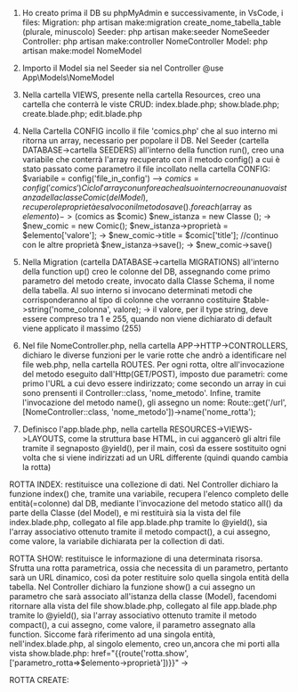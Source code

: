 1. Ho creato prima il DB su phpMyAdmin e successivamente, in VsCode, i files:
    Migration: php artisan make:migration create_nome_tabella_table (plurale, minuscolo)
    Seeder: php artisan make:seeder NomeSeeder
    Controller: php artisan make:controller NomeController
    Model: php artisan make:model NomeModel

2. Importo il Model sia nel Seeder sia nel Controller @use App\Models\NomeModel

3. Nella cartella VIEWS, presente nella cartella Resources, creo una cartella che conterrà le viste CRUD: index.blade.php; show.blade.php; create.blade.php; edit.blade.php

4. Nella Cartella CONFIG incollo il file 'comics.php' che al suo interno mi ritorna un array, necessario per popolare il DB.
Nel Seeder (cartella DATABASE->cartella SEEDERS) all'interno della function run(), creo una variabile che conterrà l'array recuperato con il metodo config() a cui è stato passato come parametro il file incollato nella cartella CONFIG:
$variabile = config('file_in_config') --> $comics = config('comics')
Ciclo l'array con un foreach e al suo interno creo una nuova istanza della classe Comic (del Model), recupero le proprietà e salvo con il metodo save().
foreach($array as $elemento) -> ($comics as $comic)
    $new_istanza = new Classe (); -> $new_comic = new Comic();
    $new_istanza->proprietà = $elemento['valore']; -> $new_comic->title = $comic['title'];
    //continuo con le altre proprietà
    $new_istanza->save(); -> $new_comic->save()

5. Nella Migration (cartella DATABASE->cartella MIGRATIONS) all'interno della function up() creo le colonne del DB, assegnando come primo parametro del metodo create, invocato dalla Classe Schema, il nome della tabella.
Al suo interno si invocano determinati metodi che corrisponderanno al tipo di colonne che vorranno costituire
$table->string('nome_colonna', valore); -> il valore, per il type string, deve essere compreso tra 1 e 255, quando non viene dichiarato di default viene applicato il massimo (255)

6. Nel file NomeController.php, nella cartella APP->HTTP->CONTROLLERS, dichiaro le diverse funzioni per le varie rotte che andrò a identificare nel file web.php, nella cartella ROUTES.
Per ogni rotta, oltre all'invocazione del metodo eseguito dall'Http(GET/POST), imposto due parametri: come primo l'URL a cui devo essere indirizzato; come secondo un array in cui sono prensenti il Controller::class, 'nome_metodo'.
Infine, tramite l'invocazione del metodo name(), gli assegno un nome:
Route::get('/url', [NomeController::class, 'nome_metodo'])->name('nome_rotta');

7. Definisco l'app.blade.php, nella cartella RESOURCES->VIEWS->LAYOUTS, come la struttura base HTML, in cui aggancerò gli altri file tramite il segnaposto @yield(), per il main, così da essere sostituito ogni volta che si viene indirizzati ad un URL differente (quindi quando cambia la rotta)

ROTTA INDEX:
restituisce una collezione di dati.
Nel Controller dichiaro la funzione index() che, tramite una variabile, recupera l'elenco completo delle entità(=colonne) dal DB, mediante l'invocazione del metodo statico all() da parte della Classe (del Model), e mi restituirà sia la vista del file index.blade.php, collegato al file app.blade.php tramite lo @yield(), sia l'array associativo ottenuto tramite il metodo compact(), a cui assegno, come valore, la variabile dichiarata per la collection di dati.

ROTTA SHOW:
restituisce le informazione di una determinata risorsa.
Sfrutta una rotta parametrica, ossia che necessita di un parametro, pertanto sarà un URL dinamico, così da poter restituire solo quella singola entità della tabella.
Nel Controller dichiaro la funzione show() a cui assegno un parametro che sarà associato all'istanza della classe (Model), facendomi ritornare alla vista del file show.blade.php, collegato al file app.blade.php tramite lo @yield(), sia l'array associativo ottenuto tramite il metodo compact(), a cui assegno, come valore, il parametro assegnato alla function.
Siccome farà riferimento ad una singola entità, nell'index.blade.php, al singolo elemento, creo un,ancora che mi porti alla vista show.blade.php:
href="{{route('rotta.show', ['parametro_rotta=>$elemento->proprietà'])}}" -> <a href="{{route('comic.show', $comic)}}"></a>


ROTTA CREATE:

